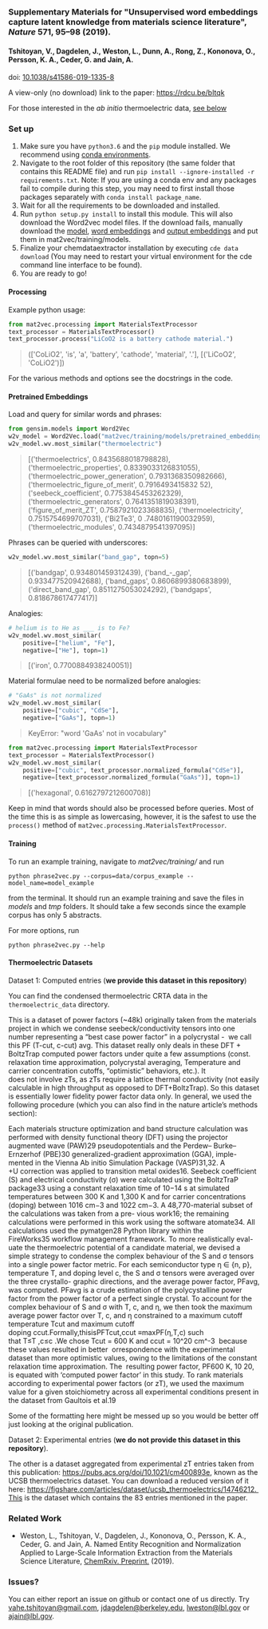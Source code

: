 ### Supplementary Materials for "Unsupervised word embeddings capture latent knowledge from materials science literature", *Nature*  571, 95–98 (2019).
#### Tshitoyan, V., Dagdelen, J., Weston, L., Dunn, A., Rong, Z., Kononova, O., Persson, K. A., Ceder, G. and Jain, A. 
doi: [10.1038/s41586-019-1335-8](https://www.nature.com/articles/s41586-019-1335-8)

A view-only (no download) link to the paper: https://rdcu.be/bItqk

For those interested in the *ab initio* thermoelectric data, [see below](#thermoelectric-data)

### Set up

1. Make sure you have `python3.6` and the `pip` module installed. 
We recommend using [conda environments](https://docs.conda.io/projects/conda/en/latest/user-guide/tasks/manage-environments.html).
1. Navigate to the root folder of this repository (the same folder that contains this README file)
and run `pip install --ignore-installed -r requirements.txt`. Note: If you are using a conda env and any packages fail to compile during this step, you may need to first install those packages separately with `conda install package_name`. 
1. Wait for all the requirements to be downloaded and installed.
1. Run `python setup.py install` to install this module. This will also download the Word2vec model files.
If the download fails, manually download the [model](https://storage.googleapis.com/mat2vec/pretrained_embeddings), 
[word embeddings](https://storage.googleapis.com/mat2vec/pretrained_embeddings.wv.vectors.npy) and 
[output embeddings](https://storage.googleapis.com/mat2vec/pretrained_embeddings.trainables.syn1neg.npy) and put them in mat2vec/training/models.
1. Finalize your chemdataextractor installation by executing ``cde data download`` (You may need to restart your virtual environment for the cde command line interface to be found).
1. You are ready to go!

#### Processing

Example python usage:

```python
from mat2vec.processing import MaterialsTextProcessor
text_processor = MaterialsTextProcessor()
text_processor.process("LiCoO2 is a battery cathode material.")
```
> (['CoLiO2', 'is', 'a', 'battery', 'cathode', 'material', '.'], [('LiCoO2', 'CoLiO2')])

For the various methods and options see the docstrings in the code.

#### Pretrained Embeddings

Load and query for similar words and phrases:
```python
from gensim.models import Word2Vec
w2v_model = Word2Vec.load("mat2vec/training/models/pretrained_embeddings")
w2v_model.wv.most_similar("thermoelectric")
```
> [('thermoelectrics', 0.8435688018798828), ('thermoelectric_properties', 0.8339033126831055), ('thermoelectric_power_generation', 0.7931368350982666), ('thermoelectric_figure_of_merit', 0.7916493415832
52), ('seebeck_coefficient', 0.7753845453262329), ('thermoelectric_generators', 0.7641351819038391), ('figure_of_merit_ZT', 0.7587921023368835), ('thermoelectricity', 0.7515754699707031), ('Bi2Te3', 0
.7480161190032959), ('thermoelectric_modules', 0.7434879541397095)]

Phrases can be queried with underscores:
```python
w2v_model.wv.most_similar("band_gap", topn=5)
```
> [('bandgap', 0.934801459312439), ('band_-_gap', 0.933477520942688), ('band_gaps', 0.8606899380683899), ('direct_band_gap', 0.8511275053024292), ('bandgaps', 0.818678617477417)]

Analogies:
```python
# helium is to He as ___ is to Fe? 
w2v_model.wv.most_similar(
    positive=["helium", "Fe"], 
    negative=["He"], topn=1)
```
> [('iron', 0.7700884938240051)]

Material formulae need to be normalized before analogies:
```python
# "GaAs" is not normalized
w2v_model.wv.most_similar(
    positive=["cubic", "CdSe"], 
    negative=["GaAs"], topn=1)
```
> KeyError: "word 'GaAs' not in vocabulary"
```python
from mat2vec.processing import MaterialsTextProcessor
text_processor = MaterialsTextProcessor()
w2v_model.wv.most_similar(
    positive=["cubic", text_processor.normalized_formula("CdSe")], 
    negative=[text_processor.normalized_formula("GaAs")], topn=1)
```
> [('hexagonal', 0.6162797212600708)]

Keep in mind that words should also be processed before queries.
Most of the time this is as simple as lowercasing, however, it is the safest
to use the `process()` method of `mat2vec.processing.MaterialsTextProcessor`.

#### Training

To run an example training, navigate to *mat2vec/training/* and run

```shell
python phrase2vec.py --corpus=data/corpus_example --model_name=model_example
```

from the terminal. It should run an example training and save the files in *models*
and *tmp* folders. It should take a few seconds since the example corpus has only 5 abstracts.

For more options, run

```shell
python phrase2vec.py --help
```

#### Thermoelectric Datasets

Dataset 1: Computed entries (**we provide this dataset in this repository**)

You can find the condensed thermoelectric CRTA data in the `thermoelectric_data` directory.

This is a dataset of power factors (~48k) originally taken from the materials project in which we condense seebeck/conductivity tensors into one number representing a “best case power factor” in a polycrystal -  we call this PF (T-cut, c-cut) avg. This dataset really only deals in these DFT + BoltzTrap computed power factors under quite a few assumptions (const. relaxation time approximation, polycrystal averaging, Temperature and carrier concentration cutoffs, “optimistic” behaviors, etc.). It does not involve zTs, as zTs require a lattice thermal conductivity (not easily calculable in high throughput as opposed to DFT+BoltzTrap). So this dataset is essentially lower fidelity power factor data only.
In general, we used the following procedure (which you can also find in the nature article’s methods section):

Each materials structure optimization and band structure calculation was performed with density functional theory (DFT)
using the projector augmented wave (PAW)29 pseudopotentials and the Perdew– Burke–Ernzerhof (PBE)30 generalized-gradient approximation (GGA), imple- mented in the Vienna Ab initio Simulation Package (VASP)31,32. A +U correction was applied to transition metal oxides16. Seebeck coefficient (S) and electrical conductivity (σ) were calculated using the BoltzTraP package33 using a constant relaxation time of 10−14 s at simulated temperatures between 300 K and 1,300 K and for carrier concentrations (doping) between 1016 cm−3 and 1022 cm−3. A 48,770-material subset of the calculations was taken from a pre- vious work16; the remaining calculations were performed in this work using the software atomate34. All calculations used the pymatgen28 Python library within the FireWorks35 workflow management framework. To more realistically eval- uate the thermoelectric potential of a candidate material, we devised a simple strategy to condense the complex behaviour of the S and σ tensors into a single power factor metric. For each semiconductor type η ∈ {n, p}, temperature T, and doping level c, the S and σ tensors were averaged over the three crystallo- graphic directions, and the average power factor, PFavg, was computed. PFavg is a crude estimation of the polycystalline power factor from the power factor of a perfect single crystal. To account for the complex behaviour of S and σ with T, c, and η, we then took the maximum average power factor over T, c, and η constrained to a maximum cutoff temperature Tcut and maximum cutoff doping ccut.Formally,thisisPFTcut,ccut ≡maxPF(η,T,c) such that T≤T ,c≤c .We
chose Tcut = 600 K and ccut = 10^20 cm^-3  because these values resulted in better  orrespondence with the experimental dataset than more optimistic values, owing to the limitations of the constant relaxation time approximation. The  resulting power factor, PF600 K, 10 20, is equated with ‘computed power factor’ in this study. To rank materials according to experimental power factors (or zT), we used the maximum value for a given stoichiometry across all experimental conditions present in the dataset from Gaultois et al.19

Some of the formatting here might be messed up so you would be better off just looking at the original publication.

Dataset 2: Experimental entries (**we do not provide this dataset in this repository**). 

The other is a dataset aggregated from experimental zT entries taken from this publication: https://pubs.acs.org/doi/10.1021/cm400893e, known as the UCSB thermoelectrics dataset. You can download a reduced version of it here: https://figshare.com/articles/dataset/ucsb_thermoelectrics/14746212. This is the dataset which contains the 83 entries mentioned in the paper.



### Related Work

- Weston, L., Tshitoyan, V., Dagdelen, J., Kononova, O., Persson, K. A., Ceder, G. and Jain, A. Named Entity Recognition and Normalization Applied to Large-Scale Information Extraction from the Materials Science Literature, [ChemRxiv. Preprint.](https://chemrxiv.org/articles/Named_Entity_Recognition_and_Normalization_Applied_to_Large-Scale_Information_Extraction_from_the_Materials_Science_Literature/8226068) (2019).

### Issues?

You can either report an issue on github or contact one of us directly. 
Try [vahe.tshitoyan@gmail.com](mailto:vahe.tshitoyan@gmail.com), 
[jdagdelen@berkeley.edu](mailto:jdagdelen@berkeley.edu), 
[lweston@lbl.gov](mailto:lweston@lbl.gov) or 
[ajain@lbl.gov](mailto:ajain@lbl.gov).
